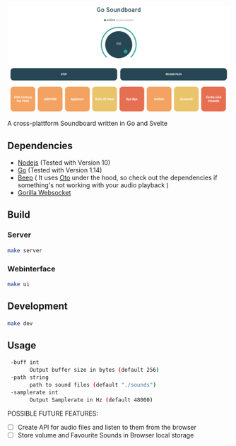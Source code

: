 ![Go Soundboard Screenshot](assets/go-soundboard-banner.png)

 A cross-plattform Soundboard written in Go and Svelte 

## Dependencies

- [Nodejs](https://nodejs.org/en/) (Tested with Version 10)
- [Go](https://golang.org/) (Tested with Version 1.14)
- [Beep](https://github.com/faiface/beep) ( It uses [Oto](https://github.com/hajimehoshi/oto) under the hood, so check out the dependencies if something's not working with your audio playback )  
- [Gorilla Websocket](https://github.com/gorilla/websocket)

## Build

### Server

```bash
make server
```

### Webinterface

```bash
make ui
```

## Development

```bash
make dev
```


## Usage

 ```bash
  -buff int
        Output buffer size in bytes (default 256)
  -path string
        path to sound files (default "./sounds")
  -samplerate int
        Output Samplerate in Hz (default 48000)
 ```


POSSIBLE FUTURE FEATURES:

- [ ] Create API for audio files and listen to them from the browser
- [ ] Store volume and Favourite Sounds in Browser local storage